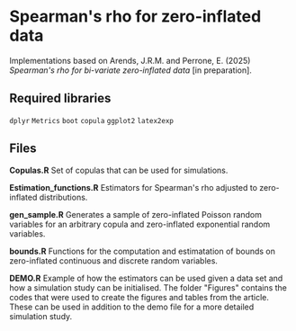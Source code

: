 # Spearman's rho for zero-inflated data
Implementations based on Arends, J.R.M. and Perrone, E. (2025) *Spearman's rho for bi-variate zero-inflated data* [in preparation].

## Required libraries
`dplyr` `Metrics` `boot` `copula` `ggplot2` `latex2exp`

## Files
**Copulas.R**
Set of copulas that can be used for simulations.

**Estimation_functions.R**
Estimators for Spearman's rho adjusted to zero-inflated distributions.

**gen_sample.R**
Generates a sample of zero-inflated Poisson random variables for an arbitrary copula and zero-inflated exponential random variables.

**bounds.R**
Functions for the computation and estimatation of bounds on zero-inflated continuous and discrete random variables.

**DEMO.R**
Example of how the estimators can be used given a data set and how a simulation study can be initialised. The folder "Figures" contains the codes that were used to create the figures and tables from the article. These can be used in addition to the demo file for a more detailed simulation study.
